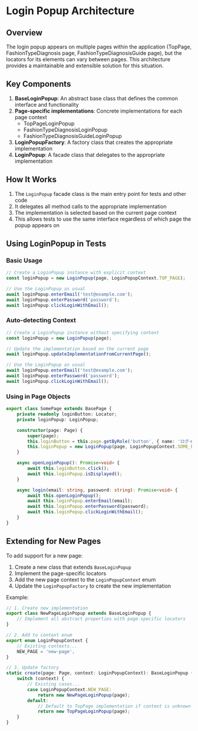 # Login Popup Architecture

## Overview

The login popup appears on multiple pages within the application (TopPage, FashionTypeDiagnosis page, FashionTypeDiagnosisGuide page), but the locators for its elements can vary between pages. This architecture provides a maintainable and extensible solution for this situation.

## Key Components

1. **BaseLoginPopup**: An abstract base class that defines the common interface and functionality
2. **Page-specific implementations**: Concrete implementations for each page context
   - TopPageLoginPopup
   - FashionTypeDiagnosisLoginPopup
   - FashionTypeDiagnosisGuideLoginPopup
3. **LoginPopupFactory**: A factory class that creates the appropriate implementation
4. **LoginPopup**: A facade class that delegates to the appropriate implementation

## How It Works

1. The `LoginPopup` facade class is the main entry point for tests and other code
2. It delegates all method calls to the appropriate implementation
3. The implementation is selected based on the current page context
4. This allows tests to use the same interface regardless of which page the popup appears on

## Using LoginPopup in Tests

### Basic Usage

```typescript
// Create a LoginPopup instance with explicit context
const loginPopup = new LoginPopup(page, LoginPopupContext.TOP_PAGE);

// Use the LoginPopup as usual
await loginPopup.enterEmail('test@example.com');
await loginPopup.enterPassword('password');
await loginPopup.clickLoginWithEmail();
```

### Auto-detecting Context

```typescript
// Create a LoginPopup instance without specifying context
const loginPopup = new LoginPopup(page);

// Update the implementation based on the current page
await loginPopup.updateImplementationFromCurrentPage();

// Use the LoginPopup as usual
await loginPopup.enterEmail('test@example.com');
await loginPopup.enterPassword('password');
await loginPopup.clickLoginWithEmail();
```

### Using in Page Objects

```typescript
export class SomePage extends BasePage {
    private readonly loginButton: Locator;
    private loginPopup: LoginPopup;

    constructor(page: Page) {
        super(page);
        this.loginButton = this.page.getByRole('button', { name: 'ログイン' });
        this.loginPopup = new LoginPopup(page, LoginPopupContext.SOME_PAGE);
    }

    async openLoginPopup(): Promise<void> {
        await this.loginButton.click();
        await this.loginPopup.isDisplayed();
    }

    async login(email: string, password: string): Promise<void> {
        await this.openLoginPopup();
        await this.loginPopup.enterEmail(email);
        await this.loginPopup.enterPassword(password);
        await this.loginPopup.clickLoginWithEmail();
    }
}
```

## Extending for New Pages

To add support for a new page:

1. Create a new class that extends `BaseLoginPopup`
2. Implement the page-specific locators
3. Add the new page context to the `LoginPopupContext` enum
4. Update the `LoginPopupFactory` to create the new implementation

Example:

```typescript
// 1. Create new implementation
export class NewPageLoginPopup extends BaseLoginPopup {
    // Implement all abstract properties with page-specific locators
}

// 2. Add to context enum
export enum LoginPopupContext {
    // Existing contexts...
    NEW_PAGE = 'new-page',
}

// 3. Update factory
static create(page: Page, context: LoginPopupContext): BaseLoginPopup {
    switch (context) {
        // Existing cases...
        case LoginPopupContext.NEW_PAGE:
            return new NewPageLoginPopup(page);
        default:
            // Default to TopPage implementation if context is unknown
            return new TopPageLoginPopup(page);
    }
}
```
